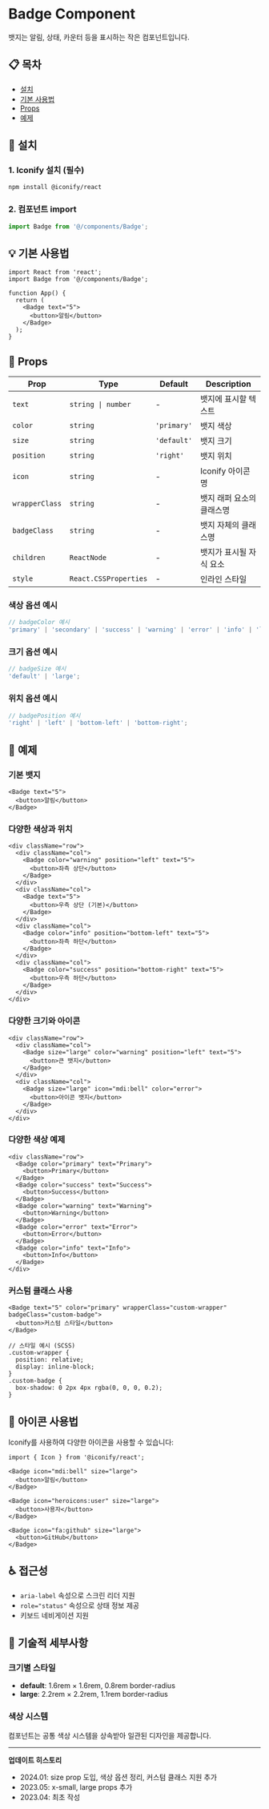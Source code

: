 # Badge Component

뱃지는 알림, 상태, 카운터 등을 표시하는 작은 컴포넌트입니다.

## 📋 목차

- [설치](#설치)
- [기본 사용법](#기본-사용법)
- [Props](#props)
- [예제](#예제)

## 🚀 설치

### 1. Iconify 설치 (필수)

```bash
npm install @iconify/react
```

### 2. 컴포넌트 import

```typescript
import Badge from '@/components/Badge';
```

## 💡 기본 사용법

```tsx
import React from 'react';
import Badge from '@/components/Badge';

function App() {
  return (
    <Badge text="5">
      <button>알림</button>
    </Badge>
  );
}
```

## 📝 Props

| Prop           | Type                  | Default     | Description               |
| -------------- | --------------------- | ----------- | ------------------------- |
| `text`         | `string \| number`    | -           | 뱃지에 표시할 텍스트      |
| `color`        | `string`              | `'primary'` | 뱃지 색상                 |
| `size`         | `string`              | `'default'` | 뱃지 크기                 |
| `position`     | `string`              | `'right'`   | 뱃지 위치                 |
| `icon`         | `string`              | -           | Iconify 아이콘명          |
| `wrapperClass` | `string`              | -           | 뱃지 래퍼 요소의 클래스명 |
| `badgeClass`   | `string`              | -           | 뱃지 자체의 클래스명      |
| `children`     | `ReactNode`           | -           | 뱃지가 표시될 자식 요소   |
| `style`        | `React.CSSProperties` | -           | 인라인 스타일             |

### 색상 옵션 예시

```typescript
// badgeColor 예시
'primary' | 'secondary' | 'success' | 'warning' | 'error' | 'info' | 'light' | 'dark';
```

### 크기 옵션 예시

```typescript
// badgeSize 예시
'default' | 'large';
```

### 위치 옵션 예시

```typescript
// badgePosition 예시
'right' | 'left' | 'bottom-left' | 'bottom-right';
```

## 🎨 예제

### 기본 뱃지

```tsx
<Badge text="5">
  <button>알림</button>
</Badge>
```

### 다양한 색상과 위치

```tsx
<div className="row">
  <div className="col">
    <Badge color="warning" position="left" text="5">
      <button>좌측 상단</button>
    </Badge>
  </div>
  <div className="col">
    <Badge text="5">
      <button>우측 상단 (기본)</button>
    </Badge>
  </div>
  <div className="col">
    <Badge color="info" position="bottom-left" text="5">
      <button>좌측 하단</button>
    </Badge>
  </div>
  <div className="col">
    <Badge color="success" position="bottom-right" text="5">
      <button>우측 하단</button>
    </Badge>
  </div>
</div>
```

### 다양한 크기와 아이콘

```tsx
<div className="row">
  <div className="col">
    <Badge size="large" color="warning" position="left" text="5">
      <button>큰 뱃지</button>
    </Badge>
  </div>
  <div className="col">
    <Badge size="large" icon="mdi:bell" color="error">
      <button>아이콘 뱃지</button>
    </Badge>
  </div>
</div>
```

### 다양한 색상 예제

```tsx
<div className="row">
  <Badge color="primary" text="Primary">
    <button>Primary</button>
  </Badge>
  <Badge color="success" text="Success">
    <button>Success</button>
  </Badge>
  <Badge color="warning" text="Warning">
    <button>Warning</button>
  </Badge>
  <Badge color="error" text="Error">
    <button>Error</button>
  </Badge>
  <Badge color="info" text="Info">
    <button>Info</button>
  </Badge>
</div>
```

### 커스텀 클래스 사용

```tsx
<Badge text="5" color="primary" wrapperClass="custom-wrapper" badgeClass="custom-badge">
  <button>커스텀 스타일</button>
</Badge>

// 스타일 예시 (SCSS)
.custom-wrapper {
  position: relative;
  display: inline-block;
}
.custom-badge {
  box-shadow: 0 2px 4px rgba(0, 0, 0, 0.2);
}
```

## 🎯 아이콘 사용법

Iconify를 사용하여 다양한 아이콘을 사용할 수 있습니다:

```tsx
import { Icon } from '@iconify/react';

<Badge icon="mdi:bell" size="large">
  <button>알림</button>
</Badge>

<Badge icon="heroicons:user" size="large">
  <button>사용자</button>
</Badge>

<Badge icon="fa:github" size="large">
  <button>GitHub</button>
</Badge>
```

## ♿ 접근성

- `aria-label` 속성으로 스크린 리더 지원
- `role="status"` 속성으로 상태 정보 제공
- 키보드 네비게이션 지원

## 🔧 기술적 세부사항

### 크기별 스타일

- **default**: 1.6rem × 1.6rem, 0.8rem border-radius
- **large**: 2.2rem × 2.2rem, 1.1rem border-radius

### 색상 시스템

컴포넌트는 공통 색상 시스템을 상속받아 일관된 디자인을 제공합니다.

---

**업데이트 히스토리**

- 2024.01: size prop 도입, 색상 옵션 정리, 커스텀 클래스 지원 추가
- 2023.05: x-small, large props 추가
- 2023.04: 최초 작성

